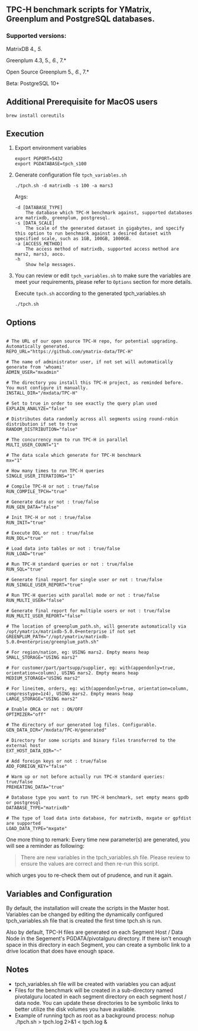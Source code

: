 
## TPC-H benchmark scripts for YMatrix, Greenplum and PostgreSQL databases.

### Supported versions:
MatrixDB 4.*, 5.*

Greenplum 4.3, 5.*, 6.*, 7.*

Open Source Greenplum 5.*, 6.*, 7.*

Beta: PostgreSQL 10+

## Additional Prerequisite for MacOS users
```shell
brew install coreutils
```

## Execution
1. Export environment variables 
    ```
    export PGPORT=5432
    export PGDATABASE=tpch_s100
    ```
2. Generate configuration file `tpch_variables.sh`  
    ```
    ./tpch.sh -d matrixdb -s 100 -a mars3
    ```
    Args:
    ```
    -d [DATABASE_TYPE] 
        The database which TPC-H benchmark against, supported databases are matrixdb, greenplum, postgresql.
    -s [DATA_SCALE]
        The scale of the generated dataset in gigabytes, and specify this option to run benchmark against a desired dataset with specified scale, such as 1GB, 100GB, 1000GB.
    -a [ACCESS_METHOD]
        The access method of matrixdb, supported access method are mars2, mars3, aoco.
    -h
        Show help messages.
    ```
3. You can review or edit `tpch_variables.sh` to make sure the variables are meet your requirements, please refer to `Options` section for more details.

    Execute `tpch.sh` according to the generated tpch_variables.sh
   ```
   ./tpch.sh
   ```

 
## Options
```shell

# The URL of our open source TPC-H repo, for potential upgrading. Automatically generated.
REPO_URL="https://github.com/ymatrix-data/TPC-H"

# The name of administrator user, if not set will automatically generate from 'whoami'
ADMIN_USER="mxadmin"

# The directory you install this TPC-H project, as reminded before. You must configure it manually.
INSTALL_DIR="/mxdata/TPC-H"

# Set to true in order to see exactly the query plan used
EXPLAIN_ANALYZE="false"

# Distributes data randomly across all segments using round-robin distribution if set to true
RANDOM_DISTRIBUTION="false"

# The concurrency num to run TPC-H in parallel
MULTI_USER_COUNT="1"

# The data scale which generate for TPC-H benchmark
mx="1"

# How many times to run TPC-H queries
SINGLE_USER_ITERATIONS="1"

# Compile TPC-H or not : true/false
RUN_COMPILE_TPCH="true"

# Generate data or not : true/false
RUN_GEN_DATA="false"

# Init TPC-H or not : true/false
RUN_INIT="true"

# Execute DDL or not : true/false
RUN_DDL="true"

# Load data into tables or not : true/false
RUN_LOAD="true"

# Run TPC-H standard queries or not : true/false
RUN_SQL="true"

# Generate final report for single user or not : true/false
RUN_SINGLE_USER_REPORT="true"

# Run TPC-H queries with parallel mode or not : true/false
RUN_MULTI_USER="false"

# Generate final report for multiple users or not : true/false
RUN_MULTI_USER_REPORT="false"

# The location of greenplum_path.sh, will generate automatically via /opt/ymatrix/matrixdb-5.0.0+enterprise if not set
GREENPLUM_PATH="//opt/ymatrix/matrixdb-5.0.0+enterprise/greenplum_path.sh"

# For region/nation, eg: USING mars2. Empty means heap
SMALL_STORAGE="USING mars2"

# For customer/part/partsupp/supplier, eg: with(appendonly=true, orientation=column), USING mars2. Empty means heap
MEDIUM_STORAGE="USING mars2"

# For lineitem, orders, eg: with(appendonly=true, orientation=column, compresstype=1z4), USING mars2. Empty means heap
LARGE_STORAGE="USING mars2"

# Enable ORCA or not : ON/OFF
OPTIMIZER="off"

# The directory of our generated log files. Configurable.
GEN_DATA_DIR="/mxdata/TPC-H/generated"

# Directory for some scripts and binary files transferred to the external host
EXT_HOST_DATA_DIR="~"

# Add foreign keys or not : true/false
ADD_FOREIGN_KEY="false"

# Warm up or not before actually run TPC-H standard queries: true/false
PREHEATING_DATA="true"

# Database type you want to run TPC-H benchmark, set empty means gpdb or postgresql
DATABASE_TYPE="matrixdb"

# The type of load data into database, for matrixdb, mxgate or gpfdist are supported
LOAD_DATA_TYPE="mxgate"
```

One more thing to remark: 
Every time new parameter(s) are generated, you will see a reminder
as following:
> There are new variables in the tpch_variables.sh file.  Please review to ensure the values are correct and then re-run this script.

which urges you to re-check them out of prudence, and run it again.

## Variables and Configuration
By default, the installation will create the scripts in the Master host. 
Variables can be changed by editing the dynamically configured tpch_variables.sh file
that is created the first time tpch.sh is run.  

Also by default, TPC-H files are generated on each Segment Host / Data Node in the 
Segement's PGDATA/pivotalguru directory.  If there isn't enough space in this directory
in each Segment, you can create a symbolic link to a drive location that does have 
enough space.

## Notes
- tpch_variables.sh file will be created with variables you can adjust
- Files for the benchmark will be created in a sub-directory named pivotalguru located 
in each segment directory on each segment host / data node.
You can update these directories to be symbolic links to better utilize the disk 
volumes you have available.
- Example of running tpch as root as a background process:
nohup ./tpch.sh > tpch.log 2>&1 < tpch.log &
